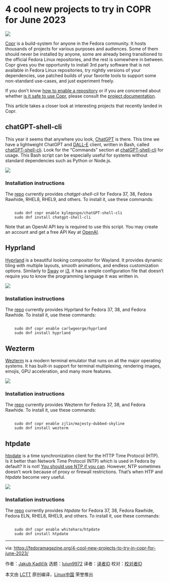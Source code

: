 [#]: subject: "4 cool new projects to try in COPR for June 2023"
[#]: via: "https://fedoramagazine.org/4-cool-new-projects-to-try-in-copr-for-june-2023/"
[#]: author: "Jakub Kadlčík https://fedoramagazine.org/author/frostyx/"
[#]: collector: "lujun9972"
[#]: translator: " "
[#]: reviewer: " "
[#]: publisher: " "
[#]: url: " "

4 cool new projects to try in COPR for June 2023
======

![][1]

[Copr][2] is a build-system for anyone in the Fedora community. It hosts thousands of projects for various purposes and audiences. Some of them should never be installed by anyone, some are already being transitioned to the official Fedora Linux repositories, and the rest is somewhere in between. Copr gives you the opportunity to install 3rd party software that is not available in Fedora Linux repositories, try nightly versions of your dependencies, use patched builds of your favorite tools to support some non-standard use-cases, and just experiment freely.

If you don’t know [how to enable a repository][3] or if you are concerned about whether [is it safe to use Copr][4], please consult the [project documentation][5].

This article takes a closer look at interesting projects that recently landed in Copr.

## [][6] chatGPT-shell-cli

This year it seems that anywhere you look, [ChatGPT][7] is there. This time we have a lightweight ChatGPT and [DALL-E][8] client, written in Bash, called [chatGPT-shell-cli][9]. Look for the “Commands” section at [chatGPT-shell-cli][10] for usage. This Bash script can be especially useful for systems without standard dependencies such as Python or Node.js.

![][11]

### [][12] Installation instructions

The [repo][13] currently provides _chatgpt-shell-cli_ for Fedora 37, 38, Fedora Rawhide, RHEL8, RHEL9, and others. To install it, use these commands:

```

    sudo dnf copr enable kylegospo/chatGPT-shell-cli
    sudo dnf install chatgpt-shell-cli

```

Note that an OpenAI API key is required to use this script. You may create an account and get a free API Key at [OpenAI][14].

## [][15] Hyprland

[Hyprland][16] is a beautiful looking compositor for Wayland. It provides dynamic tiling with multiple layouts, smooth animations, and endless customization options. Similarly to [Sway][17] or [i3][18], it has a simple configuration file that doesn’t require you to know the programming language it was written in.

![][19]

### [][20] Installation instructions

The [repo][21] currently provides Hyprland for Fedora 37, 38, and Fedora Rawhide. To install it, use these commands:

```

    sudo dnf copr enable carlwgeorge/hyprland
    sudo dnf install hyprland

```

## [][22] Wezterm

[Wezterm][23] is a modern terminal emulator that runs on all the major operating systems. It has built-in support for terminal multiplexing, rendering images, emojis, GPU acceleration, and many more features.

![][24]

### [][25] Installation instructions

The [repo][26] currently provides Wezterm for Fedora 37, 38, and Fedora Rawhide. To install it, use these commands:

```

    sudo dnf copr enable zjlin/majesty-dubbed-skyline
    sudo dnf install wezterm

```

## [][27] htpdate

[htpdate][28] is a time synchronization client for the HTTP Time Protocol (HTP). Is it better than Network Time Protocol (NTP) which is used in Fedora by default? It is not! [You should use NTP if you can][29]. However, NTP sometimes doesn’t work because of proxy or firewall restrictions. That’s when HTP and _htpdate_ become very useful.

![][30]

### [][31] Installation instructions

The [repo][32] currently provides _htpdate_ for Fedora 37, 38, Fedora Rawhide, Fedora ELN, RHEL8, RHEL9, and others. To install it, use these commands:

```

    sudo dnf copr enable whitehara/htpdate
    sudo dnf install htpdate

```

--------------------------------------------------------------------------------

via: https://fedoramagazine.org/4-cool-new-projects-to-try-in-copr-for-june-2023/

作者：[Jakub Kadlčík][a]
选题：[lujun9972][b]
译者：[译者ID](https://github.com/译者ID)
校对：[校对者ID](https://github.com/校对者ID)

本文由 [LCTT](https://github.com/LCTT/TranslateProject) 原创编译，[Linux中国](https://linux.cn/) 荣誉推出

[a]: https://fedoramagazine.org/author/frostyx/
[b]: https://github.com/lujun9972
[1]: https://fedoramagazine.org/wp-content/uploads/2023/02/copr-magazine-816x345.jpg
[2]: https://copr.fedorainfracloud.org/
[3]: https://docs.pagure.org/copr.copr/how_to_enable_repo.html#how-to-enable-repo
[4]: https://docs.pagure.org/copr.copr/user_documentation.html#is-it-safe-to-use-copr
[5]: https://docs.pagure.org/copr.copr/user_documentation.html
[6]: https://github.com/frostyx/fedora-magazine/blob/main/2023-june.md#chatgpt-shell-cli
[7]: https://openai.com/product/chatgpt
[8]: https://openai.com/product/dall-e-2
[9]: https://github.com/0xacx/chatGPT-shell-cli
[10]: http://github.com/0xacx/chatGPT-shell-cli
[11]: https://fedoramagazine.org/wp-content/uploads/2023/05/chatgpt.png
[12]: https://github.com/frostyx/fedora-magazine/blob/main/2023-june.md#installation-instructions
[13]: https://copr.fedorainfracloud.org/coprs/kylegospo/chatGPT-shell-cli/
[14]: https://beta.openai.com/account/api-keys
[15]: https://github.com/frostyx/fedora-magazine/blob/main/2023-june.md#hyprland
[16]: https://hyprland.org/
[17]: https://swaywm.org/
[18]: https://i3wm.org/
[19]: https://fedoramagazine.org/wp-content/uploads/2023/05/hyprland.png
[20]: https://github.com/frostyx/fedora-magazine/blob/main/2023-june.md#installation-instructions-1
[21]: https://copr.fedorainfracloud.org/coprs/carlwgeorge/hyprland/
[22]: https://github.com/frostyx/fedora-magazine/blob/main/2023-june.md#wezterm
[23]: https://wezfurlong.org/wezterm/
[24]: https://fedoramagazine.org/wp-content/uploads/2023/05/wezterm.png
[25]: https://github.com/frostyx/fedora-magazine/blob/main/2023-june.md#installation-instructions-2
[26]: https://copr.fedorainfracloud.org/coprs/zjlin/majesty-dubbed-skyline/
[27]: https://github.com/frostyx/fedora-magazine/blob/main/2023-june.md#htpdate
[28]: http://www.vervest.org/htp/
[29]: https://www.vervest.org/htp/?FAQ
[30]: https://fedoramagazine.org/wp-content/uploads/2023/05/htpdate.png
[31]: https://github.com/frostyx/fedora-magazine/blob/main/2023-june.md#installation-instructions-3
[32]: https://copr.fedorainfracloud.org/coprs/whitehara/htpdate/
